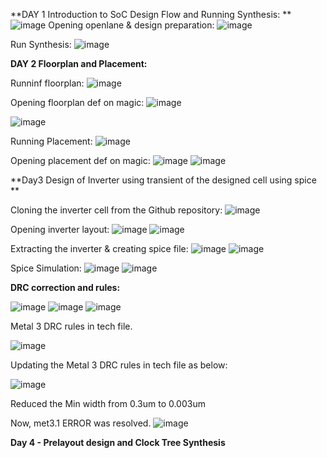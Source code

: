 **DAY 1 Introduction to SoC Design Flow and Running Synthesis:
**
![image](https://github.com/user-attachments/assets/a47db024-433e-4926-98b6-f743a4dcf45b)
Opening openlane & design preparation:
![image](https://github.com/user-attachments/assets/f8bd1246-daf1-4369-8bbd-3f6fd5d5639d)

Run Synthesis:
![image](https://github.com/user-attachments/assets/421f06a6-7525-43a6-8dfc-1b158c3ac192)


**DAY 2 Floorplan and Placement:**

Runninf floorplan:
![image](https://github.com/user-attachments/assets/731876a7-fbee-4f0b-aa5f-5ebd9da52d66)

Opening floorplan def on magic:
![image](https://github.com/user-attachments/assets/b6f43324-85df-4f95-bf5a-37ee1205b868)

![image](https://github.com/user-attachments/assets/412a8f89-77d2-48a5-a93d-8071935a70b7)

Running Placement:
![image](https://github.com/user-attachments/assets/eb82bce8-0d26-443f-aa89-7bde1f8e8358)

Opening placement def on magic:
![image](https://github.com/user-attachments/assets/b1700868-9010-470b-ba0b-3058d57c32b5)
![image](https://github.com/user-attachments/assets/3f053858-ad96-40f0-a05c-9f8cde75efa5)

**Day3 Design of Inverter using transient of the designed cell using spice
**

Cloning the inverter cell from the Github repository:
![image](https://github.com/user-attachments/assets/2dea9edc-7bc9-46ca-afbc-2bda66f2838a)

Opening inverter layout:
![image](https://github.com/user-attachments/assets/986a90c0-2336-42d7-b8a7-6c7035485079)
![image](https://github.com/user-attachments/assets/462bc20c-37bf-4327-95ad-dbb8a73eba5c)

Extracting the inverter & creating spice file:
![image](https://github.com/user-attachments/assets/305866d0-0f8d-426d-a5e8-c3c927d860e1)
![image](https://github.com/user-attachments/assets/e2729f8e-f7d1-47bc-ae92-2eeffa68a459)

Spice Simulation:
![image](https://github.com/user-attachments/assets/dd7702ff-3a02-46d3-b82e-626211f6a0e3)
![image](https://github.com/user-attachments/assets/4091feb3-deaa-4395-8d33-3abe87fd899b)

**DRC correction and rules:**

![image](https://github.com/user-attachments/assets/90796dcb-ef60-4063-9324-fe50c91d61d3)
![image](https://github.com/user-attachments/assets/6c05b416-9691-4d86-97e5-ba14a0071026)
![image](https://github.com/user-attachments/assets/be9f1edc-9736-42e9-ab2b-f567aaf6f35a)

Metal 3 DRC rules in tech file.

![image](https://github.com/user-attachments/assets/582c0f14-bc06-4e5a-8f3c-989a30ca70dd)

Updating the Metal 3 DRC rules in tech file as below:

![image](https://github.com/user-attachments/assets/31728b16-0a0e-4d29-833d-17424643c37e)

Reduced the Min width from 0.3um to 0.003um

Now, met3.1 ERROR was resolved.
![image](https://github.com/user-attachments/assets/41f1c8e3-0b39-4517-b4d4-f0c377f5d351)


**Day 4 - Prelayout design and Clock Tree Synthesis**
